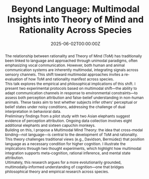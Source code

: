 ---
title: "Beyond Language: Multimodal Insights into Theory of Mind and Rationality Across Species"

event: "Rational Animals? Developmental, comparative, philosophical and methodological perspectives"
event_url: https://ared-conference.stir.ac.uk/

location: University of Stirling
address:
  street: Stirling FK9 4LA
  city: Stirling
  region: Scotland
  postcode: ''
  country: United Kingdom

summary: |
  A talk on how multimodal communication reveals insights into Theory of Mind and rationality across species, challenging language-centric assumptions.

abstract: |-
  The relationship between rationality and Theory of Mind (ToM) has traditionally been linked to language and approached through unimodal paradigms, often emphasizing vocal communication. However, both human and animal communication systems are inherently multimodal, integrating signals across sensory channels. This shift toward multimodal approaches invites a re-evaluation of how ToM and rationality manifest across species.
  
  This talk explores the empirical and philosophical implications of this shift. I present two experimental protocols based on multimodal shift—the ability to adapt communication channels in response to environmental constraints—to assess both perception attribution and false-belief understanding in non-human animals. These tasks aim to test whether subjects infer others’ perceptual or belief states under noisy conditions, addressing the challenge of dual interpretation in behavioral data.

  Preliminary findings from a pilot study with two Asian elephants suggest evidence of perception attribution. Ongoing data collection involves eight additional elephants and sixteen capuchin monkeys.

  Building on this, I propose a Multimodal Mind Theory: the idea that cross-modal binding—not language—is central to the development of ToM and rationality. This theory challenges traditional views (e.g., Davidson, Bermúdez) that position language as a necessary condition for higher cognition. I illustrate the implications through two thought experiments, which highlight how multimodal integration supports meta-cognition, rational inference, and mental state attribution.

  Ultimately, this research argues for a more evolutionarily grounded, multimodally-informed understanding of cognition—one that bridges philosophical theory and empirical research across species.

date: '2025-06-02T00:00:00Z'
date_end: '2025-06-04T00:00:00Z'
all_day: true

publishDate: '2025-04-21T00:00:00Z'

authors:
  - admin

tags: []

featured: true

image:
  caption: ''
  focal_point: Center

url_code: ''
url_pdf: ''
url_slides: ''
url_video: ''

slides: ""

projects: []
---